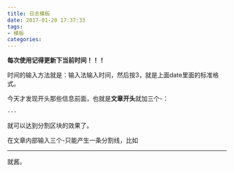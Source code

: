 ```yaml
---
title: 日志模板
date: 2017-01-20 17:37:33
tags:
- 模板
categories:
---
```




**每次使用记得更新下当前时间！！！**

时间的输入方法就是：输入法输入时间，然后按3，就是上面date里面的标准格式。

今天才发现开头那些信息前面，也就是**文章开头**就加三个-：

```
---
```

就可以达到分割区块的效果了。

在文章内部输入三个-只能产生一条分割线，比如

---

就酱。
